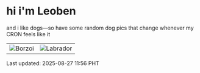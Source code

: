 # hi i'm Leoben

and i like dogs—so have some random dog pics that change whenever my CRON feels like it

|  |  |
|--------|----------|
| ![Borzoi](https://random-dog-vercel.vercel.app/api/random-borzoi?v=1756266985) | ![Labrador](https://random-dog-vercel.vercel.app/api/random-labrador?v=1756266985) |

Last updated: 2025-08-27 11:56 PHT
